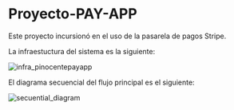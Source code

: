# Proyecto-PAY-APP

Este proyecto incursionó en el uso de la pasarela de pagos Stripe.

La infraestuctura del sistema es la siguiente:

![infra_pinocentepayapp](https://github.com/PatrichsInocenteCM274/Proyecto-PAY-APP/assets/30361234/591a23f6-fbef-4c8f-ab51-5315e810d5ce)

El diagrama secuencial del flujo principal es el siguiente:

![secuential_diagram](https://github.com/PatrichsInocenteCM274/Proyecto-PAY-APP/assets/30361234/5334d0cc-3702-446d-a045-c90c1de12d4b)
